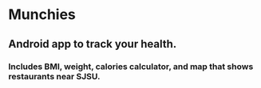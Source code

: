 # Munchies

## Android app to track your health. 
### Includes BMI, weight, calories calculator, and map that shows restaurants near SJSU. 
